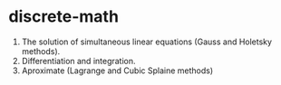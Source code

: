 # discrete-math
1. The solution of simultaneous linear equations (Gauss and Holetsky methods).
2. Differentiation and integration.
3. Aproximate (Lagrange and Cubic Splaine methods)
